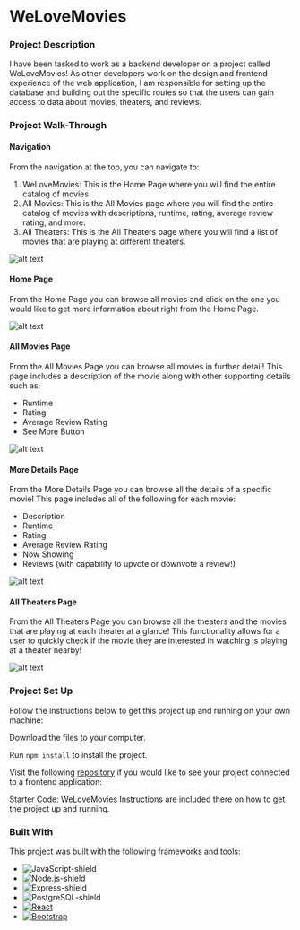 # WeLoveMovies

### Project Description

I have been tasked to work as a backend developer on a project called WeLoveMovies! As other developers work on the design and frontend experience of the web application, I am responsible for setting up the database and building out the specific routes so that the users can gain access to data about movies, theaters, and reviews. 


### Project Walk-Through


#### Navigation 

From the navigation at the top, you can navigate to:
1. WeLoveMovies: This is the Home Page where you will find the entire catalog of movies
2. All Movies: This is the All Movies page where you will find the entire catalog of movies with descriptions, runtime, rating, average review rating, and more. 
3. All Theaters: This is the All Theaters page where you will find a list of movies that are playing at different theaters. 

![alt text](https://github.com/josecampuzano/WeLoveMovies/blob/main/images/MoviesHeader.png?raw=true)

#### Home Page

From the Home Page you can browse all movies and click on the one you would like to get more information about right from the Home Page. 

![alt text](https://github.com/josecampuzano/WeLoveMovies/blob/main/images/MoviesBody.png?raw=true)

#### All Movies Page

From the All Movies Page you can browse all movies in further detail! This page includes a description of the movie along with other supporting details such as: 
  - Runtime
  - Rating
  - Average Review Rating 
  - See More Button 

![alt text](https://github.com/josecampuzano/WeLoveMovies/blob/main/images/AllMovies.png?raw=true)

#### More Details Page

From the More Details Page you can browse all the details of a specific movie! This page includes all of the following for each movie:
  - Description
  - Runtime
  - Rating
  - Average Review Rating 
  - Now Showing 
  - Reviews (with capability to upvote or downvote a review!) 

![alt text](https://github.com/josecampuzano/WeLoveMovies/blob/main/images/MovieDetail.png?raw=true)


#### All Theaters Page 

From the All Theaters Page you can browse all the theaters and the movies that are playing at each theater at a glance! This functionality allows for a user to quickly check if the movie they are interested in watching is playing at a theater nearby!

![alt text](https://github.com/josecampuzano/WeLoveMovies/blob/main/images/AllTheater.png?raw=true)


### Project Set Up

Follow the instructions below to get this project up and running on your own machine:

Download the files to your computer.

Run ``` npm install ``` to install the project.

Visit the following [repository](https://github.com/Thinkful-Ed/starter-movie-front-end) if you would like to see your project connected to a frontend application:

Starter Code: WeLoveMovies
Instructions are included there on how to get the project up and running.

### Built With

This project was built with the following frameworks and tools:

* ![JavaScript-shield]
* ![Node.js-shield]
* ![Express-shield]
* ![PostgreSQL-shield]
* [![React][React.js]][React-url]
* [![Bootstrap][Bootstrap.com]][Bootstrap-url]





<!-- MARKDOWN LINKS & IMAGES -->
<!-- https://www.markdownguide.org/basic-syntax/#reference-style-links -->

[React.js]: https://img.shields.io/badge/React-20232A?style=for-the-badge&logo=react&logoColor=61DAFB
[React-url]: https://reactjs.org/
[Bootstrap.com]: https://img.shields.io/badge/Bootstrap-563D7C?style=for-the-badge&logo=bootstrap&logoColor=white
[Bootstrap-url]: https://getbootstrap.com
[JavaScript-shield]: https://img.shields.io/badge/JavaScript-F7DF1E?style=for-the-badge&logo=javascript&logoColor=black
[Node.js-shield]: https://img.shields.io/badge/Node.js-43853D?style=for-the-badge&logo=node.js&logoColor=white
[Express-shield]: https://img.shields.io/badge/Express.js-404D59?style=for-the-badge
[PostgreSQL-shield]: https://img.shields.io/badge/PostgreSQL-316192?style=for-the-badge&logo=postgresql&logoColor=white
